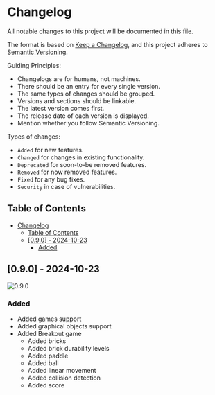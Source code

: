 # Changelog

All notable changes to this project will be documented in this file.

The format is based on [Keep a Changelog](https://keepachangelog.com/en/1.0.0/), and this project adheres to [Semantic Versioning](https://semver.org/spec/v2.0.0.html).

Guiding Principles:

- Changelogs are for humans, not machines.
- There should be an entry for every single version.
- The same types of changes should be grouped.
- Versions and sections should be linkable.
- The latest version comes first.
- The release date of each version is displayed.
- Mention whether you follow Semantic Versioning.

Types of changes:

- `Added` for new features.
- `Changed` for changes in existing functionality.
- `Deprecated` for soon-to-be removed features.
- `Removed` for now removed features.
- `Fixed` for any bug fixes.
- `Security` in case of vulnerabilities.

## Table of Contents

- [Changelog](#changelog)
	- [Table of Contents](#table-of-contents)
	- [\[0.9.0\] - 2024-10-23](#090---2024-10-23)
		- [Added](#added)

<!-- ## [Unreleased] -->

## [0.9.0] - 2024-10-23

![0.9.0](https://img.shields.io/badge/0.9.0-2024--10--23-blue?style=flat-square)

### Added

- Added games support
- Added graphical objects support
- Added Breakout game
  - Added bricks
  - Added brick durability levels
  - Added paddle
  - Added ball
  - Added linear movement
  - Added collision detection
  - Added score
